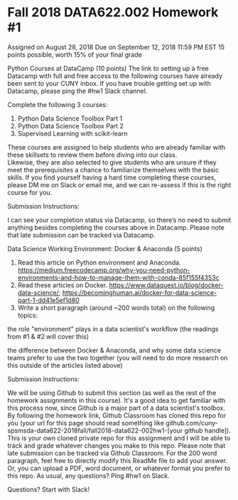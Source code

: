# Fall 2018 DATA622.002 Homework #1

Assigned on August 28, 2018
Due on September 12, 2018 11:59 PM EST
15 points possible, worth 15% of your final grade

Python Courses at DataCamp (10 points)
The link to setting up a free Datacamp with full and free access to 
the following courses have already been sent to your CUNY inbox.  If you
have trouble getting set up with Datacamp, please ping the #hw1 Slack 
channel.

Complete the following 3 courses:
1. Python Data Science Toolbox Part 1
2. Python Data Science Toolbox Part 2
3. Supervised Learning with scikit-learn

These courses are assigned to help students who are already familiar 
with these skillsets to review them before diving into our class.  
Likewise, they are also selected to give students who are unsure if they
 meet the prerequisites a chance to familiarize themselves with the 
basic skills.  If you find yourself having a hard time completing these 
courses, please DM me on Slack or email me, and we can re-assess if this
 is the right course for you.

Submission Instructions:

I can see your completion status via Datacamp, so there’s no need to 
submit anything besides completing the courses above in Datacamp.
Please note that late submission can be tracked via Datacamp.

Data Science Working Environment: Docker & Anaconda (5 points)

1. Read this article on Python environment and Anaconda. https://medium.freecodecamp.org/why-you-need-python-environments-and-how-to-manage-them-with-conda-85f155f4353c
2. Read these articles on Docker. https://www.dataquest.io/blog/docker-data-science/; https://becominghuman.ai/docker-for-data-science-part-1-dd41e5ef1d80
3. Write a short paragraph (around ~200 words total) on the following topics:

the role "environment" plays in a data scientist's workflow (the readings from #1 & #2 will cover this)

the difference between Docker & Anaconda, and why some data 
science teams prefer to use the two together (you will need to do more 
research on this outside of the articles listed above)

Submission Instructions:

We will be using Github to submit this section (as well as the rest 
of the homework assignments in this course).  It's a good idea to get 
familiar with this process now, since Github is a major part of a data 
scientist's toolbox.  By following the homework link, Github Classroom 
has cloned this repo for you (your url for this page should read 
something like 
github.com/cuny-spsmsda-data622-2018fall/fall2018-data622-002hw1-[your 
github handle]).  This is your own cloned private repo for this 
assignment and I will be able to track and grade whatever changes you 
make to this repo.  Please note that late submission can be tracked via 
Github Classroom.  For the 200 word paragraph, feel free to directly 
modify this ReadMe file to add your answer.  Or, you can upload a PDF, 
word document, or whatever format you prefer to this repo.  As usual, 
any questions?  Ping #hw1 on Slack.


Questions?  Start with Slack!
